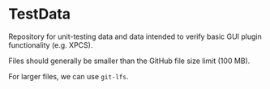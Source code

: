# TestData

Repository for unit-testing data and data intended to verify basic GUI plugin functionality (e.g. XPCS).

Files should generally be smaller than the GitHub file size limit (100 MB).

For larger files, we can use `git-lfs`.
